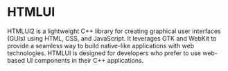 # HTMLUI
HTMLUI2 is a lightweight C++ library for creating graphical user interfaces (GUIs) using HTML, CSS, and JavaScript. It leverages GTK and WebKit to provide a seamless way to build native-like applications with web technologies. HTMLUI is designed for developers who prefer to use web-based UI components in their C++ applications.
